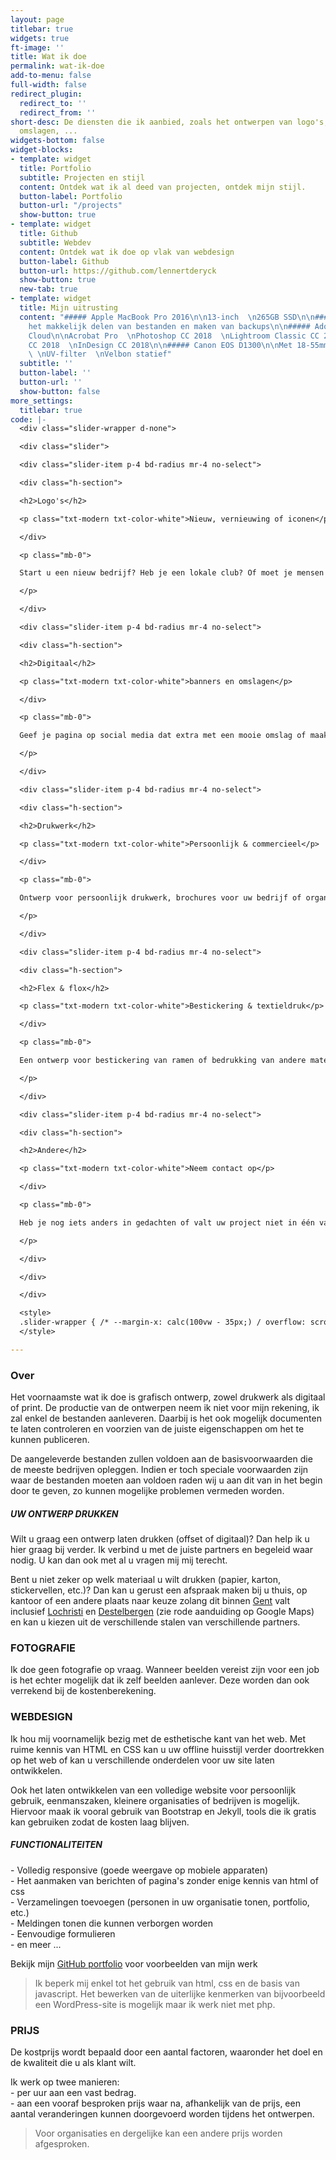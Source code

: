 ```yaml
---
layout: page
titlebar: true
widgets: true
ft-image: ''
title: Wat ik doe
permalink: wat-ik-doe
add-to-menu: false
full-width: false
redirect_plugin:
  redirect_to: ''
  redirect_from: ''
short-desc: De diensten die ik aanbied, zoals het ontwerpen van logo's, banners of
  omslagen, ...
widgets-bottom: false
widget-blocks:
- template: widget
  title: Portfolio
  subtitle: Projecten en stijl
  content: Ontdek wat ik al deed van projecten, ontdek mijn stijl.
  button-label: Portfolio
  button-url: "/projects"
  show-button: true
- template: widget
  title: Github
  subtitle: Webdev
  content: Ontdek wat ik doe op vlak van webdesign
  button-label: Github
  button-url: https://github.com/lennertderyck
  show-button: true
  new-tab: true
- template: widget
  title: Mijn uitrusting
  content: "##### Apple MacBook Pro 2016\n\n13-inch  \n265GB SSD\n\n##### Stack cloud-platform\n\nVoor
    het makkelijk delen van bestanden en maken van backups\n\n##### Adobe Creative
    Cloud\n\nAcrobat Pro  \nPhotoshop CC 2018  \nLightroom Classic CC 2018  \nIllustrator
    CC 2018  \nInDesign CC 2018\n\n##### Canon EOS D1300\n\nMet 18-55mm IS II lens
    \ \nUV-filter  \nVelbon statief"
  subtitle: ''
  button-label: ''
  button-url: ''
  show-button: false
more_settings:
  titlebar: true
code: |-
  <div class="slider-wrapper d-none">

  <div class="slider">

  <div class="slider-item p-4 bd-radius mr-4 no-select">

  <div class="h-section">

  <h2>Logo's</h2>

  <p class="txt-modern txt-color-white">Nieuw, vernieuwing of iconen</p>

  </div>

  <p class="mb-0">

  Start u een nieuw bedrijf? Heb je een lokale club? Of moet je mensen wegwijs maken in een gebouw?

  </p>

  </div>

  <div class="slider-item p-4 bd-radius mr-4 no-select">

  <div class="h-section">

  <h2>Digitaal</h2>

  <p class="txt-modern txt-color-white">banners en omslagen</p>

  </div>

  <p class="mb-0">

  Geef je pagina op social media dat extra met een mooie omslag of maak online reclame.

  </p>

  </div>

  <div class="slider-item p-4 bd-radius mr-4 no-select">

  <div class="h-section">

  <h2>Drukwerk</h2>

  <p class="txt-modern txt-color-white">Persoonlijk & commercieel</p>

  </div>

  <p class="mb-0">

  Ontwerp voor persoonlijk drukwerk, brochures voor uw bedrijf of organisatie of affiches en posters

  </p>

  </div>

  <div class="slider-item p-4 bd-radius mr-4 no-select">

  <div class="h-section">

  <h2>Flex & flox</h2>

  <p class="txt-modern txt-color-white">Bestickering & textieldruk</p>

  </div>

  <p class="mb-0">

  Een ontwerp voor bestickering van ramen of bedrukking van andere materialen

  </p>

  </div>

  <div class="slider-item p-4 bd-radius mr-4 no-select">

  <div class="h-section">

  <h2>Andere</h2>

  <p class="txt-modern txt-color-white">Neem contact op</p>

  </div>

  <p class="mb-0">

  Heb je nog iets anders in gedachten of valt uw project niet in één van deze categorieën?

  </p>

  </div>

  </div>

  </div>

  <style>
  .slider-wrapper { /* --margin-x: calc(100vw - 35px;) / overflow: scroll; / margin-left: var(--margin-x); margin-right: var(--margin-x); */ margin: 0 calc(-50vw + 50%); margin-top: -35px; padding: 35px 35px; }.slider-wrapper::-webkit-scrollbar { display: none; }.slider { display: flex; flex-direction: row; width: fit-content; overflow: visible; }.slider-item { width: 370px; max-width: 370px; max-height: 350px; background-color: #006771; box-shadow: 0 3px 12px rgba(0, 0, 0, 0.55); }.slider-item * { color: white; }.slider-item:hover { box-shadow: 0 5px 24px rgba(0, 0, 0, .64); }
  </style>

---
```

### Over

Het voornaamste wat ik doe is grafisch ontwerp, zowel drukwerk als digitaal of print. De productie van de ontwerpen neem ik niet voor mijn rekening, ik zal enkel de bestanden aanleveren. Daarbij is het ook mogelijk documenten te laten controleren en voorzien van de juiste eigenschappen om het te kunnen publiceren.

De aangeleverde bestanden zullen voldoen aan de basisvoorwaarden die de meeste bedrijven opleggen. Indien er toch speciale voorwaarden zijn waar de bestanden moeten aan voldoen raden wij u aan dit van in het begin door te geven, zo kunnen mogelijke problemen vermeden worden.

##### UW ONTWERP DRUKKEN

Wilt u graag een ontwerp laten drukken (offset of digitaal)? Dan help ik u hier graag bij verder. Ik verbind u met de juiste partners en begeleid waar nodig. U kan dan ook met al u vragen mij mij terecht.

Bent u niet zeker op welk materiaal u wilt drukken (papier, karton, stickervellen, etc.)? Dan kan u gerust een afspraak maken bij u thuis, op kantoor of een andere plaats naar keuze zolang dit binnen [Gent](https://www.google.be/maps/place/Gent/@51.0839682,3.674562,11.44z/data=!4m5!3m4!1s0x47c370e1339443ad:0x40099ab2f4d5140!8m2!3d51.0543422!4d3.7174243) valt inclusief [Lochristi](https://www.google.be/maps/place/9080+Lochristi/@51.0998541,3.7847503,12z/data=!3m1!4b1!4m5!3m4!1s0x47c368569df57051:0xc417376307cd84c5!8m2!3d51.0974612!4d3.8378242) en [Destelbergen](https://www.google.be/maps/place/9070+Destelbergen/@51.037659,3.7300954,12z/data=!3m1!4b1!4m5!3m4!1s0x47c37667940d7151:0xa7d535e52c12636e!8m2!3d51.0609335!4d3.7977646) (zie rode aanduiding op Google Maps) en kan u kiezen uit de verschillende stalen van verschillende partners.

### FOTOGRAFIE

Ik doe geen fotografie op vraag. Wanneer beelden vereist zijn voor een job is het echter mogelijk dat ik zelf beelden aanlever. Deze worden dan ook verrekend bij de kostenberekening.

### WEBDESIGN

Ik hou mij voornamelijk bezig met de esthetische kant van het web. Met ruime kennis van HTML en CSS kan u uw offline huisstijl verder doortrekken op het web of kan u verschillende onderdelen voor uw site laten ontwikkelen.

Ook het laten ontwikkelen van een volledige website voor persoonlijk gebruik, eenmanszaken, kleinere organisaties of bedrijven is mogelijk. Hiervoor maak ik vooral gebruik van Bootstrap en Jekyll, tools die ik gratis kan gebruiken zodat de kosten laag blijven.

##### FUNCTIONALITEITEN

\- Volledig responsive (goede weergave op mobiele apparaten)  
\- Het aanmaken van berichten of pagina's zonder enige kennis van html of css  
\- Verzamelingen toevoegen (personen in uw organisatie tonen, portfolio, etc.)  
\- Meldingen tonen die kunnen verborgen worden  
\- Eenvoudige formulieren  
\- en meer ...

Bekijk mijn [GitHub portfolio](https://github.lennertderyck.be/) voor voorbeelden van mijn werk

> Ik beperk mij enkel tot het gebruik van html, css en de basis van javascript. Het bewerken van de uiterlijke kenmerken van bijvoorbeeld een WordPress-site is mogelijk maar ik werk niet met php.

### PRIJS

De kostprijs wordt bepaald door een aantal factoren, waaronder het doel en de kwaliteit die u als klant wilt.

Ik werk op twee manieren:  
\- per uur aan een vast bedrag.  
\- aan een vooraf besproken prijs waar na, afhankelijk van de prijs, een aantal veranderingen kunnen doorgevoerd worden tijdens het ontwerpen.

> Voor organisaties en dergelijke kan een andere prijs worden afgesproken.